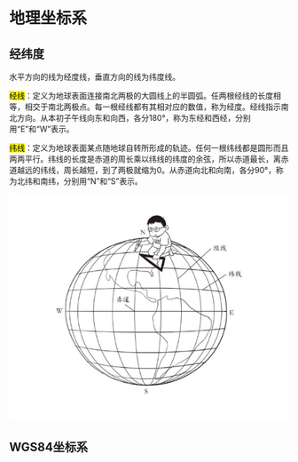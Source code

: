 # 地理坐标系

## 经纬度
  水平方向的线为经度线，垂直方向的线为纬度线。
  
  <mark>经线</mark>：定义为地球表面连接南北两极的大圆线上的半圆弧。任两根经线的长度相等，相交于南北两极点。每一根经线都有其相对应的数值，称为经度。经线指示南北方向。从本初子午线向东和向西，各分180°，称为东经和西经，分别用“E”和“W”表示。
  
  <mark>纬线</mark>：定义为地球表面某点随地球自转所形成的轨迹。任何一根纬线都是圆形而且两两平行。纬线的长度是赤道的周长乘以纬线的纬度的余弦，所以赤道最长，离赤道越远的纬线，周长越短，到了两极就缩为0。从赤道向北和向南，各分90°，称为北纬和南纬，分别用“N”和“S”表示。

  ![经纬度](./经纬度.png)

## WGS84坐标系


